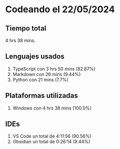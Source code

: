 # Codeando el 22/05/2024

## Tiempo total
4 hrs 38 mins.

## Lenguajes usados
1. TypeScript con 3 hrs 50 mins (82.87%)
1. Markdown con 26 mins (9.44%)
1. Python con 21 mins (7.7%)

## Plataformas utilizadas
1. Windows con 4 hrs 38 mins (100.0%)

## IDEs
1. VS Code un total de 4:11:56 (90.56%)
1. Obsidian un total de 0:26:14 (9.44%)
